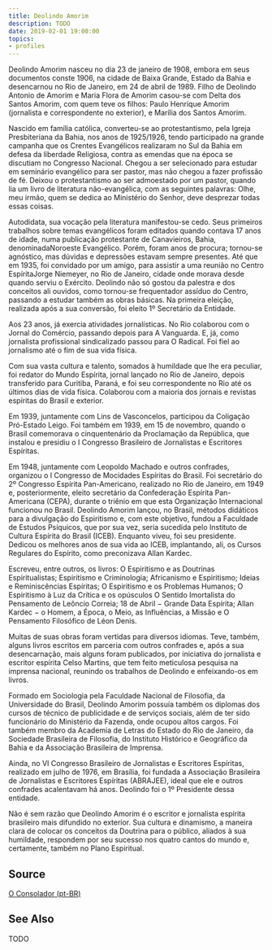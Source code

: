 ```yaml
---
title: Deolindo Amorim
description: TODO
date: 2019-02-01 19:00:00
topics: 
- profiles
---
```



Deolindo Amorim nasceu no dia 23 de janeiro de 1908, embora em seus documentos conste 1906, na cidade de Baixa Grande, Estado da Bahia e desencarnou no Rio de Janeiro, em 24 de abril de 1989. Filho de Deolindo Antonio de Amorim e Maria Flora de Amorim casou-se com Delta dos Santos Amorim, com quem teve os filhos: Paulo Henrique Amorim (jornalista e correspondente no exterior), e Marília dos Santos Amorim.

Nascido em família católica, converteu-se ao protestantismo, pela Igreja Presbiteriana da Bahia, nos anos de 1925/1926, tendo participado na grande campanha que os Crentes Evangélicos realizaram no Sul da Bahia em defesa da liberdade Religiosa, contra as emendas que na época se discutiam no Congresso Nacional. Chegou a ser selecionado para estudar em seminário evangélico para ser pastor, mas não chegou a fazer profissão de fé. Deixou o protestantismo ao ser admoestado por um pastor, quando lia um livro de literatura não-evangélica, com as seguintes palavras: Olhe, meu irmão, quem se dedica ao Ministério do Senhor, deve desprezar todas essas coisas.

Autodidata, sua vocação pela literatura manifestou-se cedo. Seus primeiros trabalhos sobre temas evangélicos foram editados quando contava 17 anos de idade, numa publicação protestante de Canavieiros, Bahia, denominadaNoroeste Evangélico. Porém, foram anos de procura; tornou-se agnóstico, mas dúvidas e depressões estavam sempre presentes. Até que em 1935, foi convidado por um amigo, para assistir a uma reunião no Centro EspíritaJorge Niemeyer, no Rio de Janeiro, cidade onde morava desde quando serviu o Exército. Deolindo não só gostou da palestra e dos conceitos ali ouvidos, como tornou-se frequentador assíduo do Centro, passando a estudar também as obras básicas. Na primeira eleição, realizada após a sua conversão, foi eleito 1º  Secretário da Entidade.

Aos 23 anos, já exercia atividades jornalísticas. No Rio colaborou com o Jornal do Comércio, passando depois para A Vanguarda. E, já, como jornalista profissional sindicalizado passou para O Radical. Foi fiel ao jornalismo até o fim de sua vida física.

Com sua vasta cultura e talento, somados à humildade que lhe era peculiar, foi redator do Mundo Espírita, jornal lançado no Rio de Janeiro, depois transferido para Curitiba, Paraná, e foi seu correspondente no Rio até os últimos dias de vida física. Colaborou com a maioria dos jornais e revistas espíritas do Brasil e exterior.

Em 1939, juntamente com Lins de Vasconcelos, participou da Coligação Pró-Estado Leigo. Foi também em 1939, em 15 de novembro, quando o Brasil comemorava o cinquentenário da Proclamação da República, que instalou e presidiu o I Congresso Brasileiro de Jornalistas e Escritores Espíritas.

Em 1948, juntamente com Leopoldo Machado e outros confrades, organizou o I Congresso de Mocidades Espíritas do Brasil. Foi secretário do 2º Congresso Espírita Pan-Americano, realizado no Rio de Janeiro, em 1949 e, posteriormente, eleito secretário da Confederação Espírita Pan-Americana (CEPA), durante o triênio em que esta Organização Internacional funcionou no Brasil. Deolindo Amorim lançou, no Brasil, métodos didáticos para a divulgação do Espiritismo e, com este objetivo, fundou a Faculdade de Estudos Psíquicos, que por sua vez, seria sucedida pelo Instituto de Cultura Espírita do Brasil (ICEB). Enquanto viveu, foi seu presidente. Dedicou os melhores anos de sua vida ao ICEB, implantando, ali, os Cursos Regulares do Espírito, como preconizava Allan Kardec.

Escreveu, entre outros, os livros: O Espiritismo e as Doutrinas Espiritualistas; Espiritismo e Criminologia; Africanismo e Espiritismo; Ideias e Reminiscências Espíritas; O Espiritismo e os Problemas Humanos; O Espiritismo à Luz da Crítica e os opúsculos O Sentido Imortalista do Pensamento de Leôncio Correia; 18 de Abril − Grande Data Espírita; Allan Kardec − o Homem, a Época, o Meio, as Influências, a Missão e O Pensamento Filosófico de Léon Denis.

Muitas de suas obras foram vertidas para diversos idiomas. Teve, também, alguns livros escritos em parceria com outros confrades e, após a sua desencarnação, mais alguns foram publicados, por iniciativa do jornalista e escritor espírita Celso Martins, que tem feito meticulosa pesquisa na imprensa nacional, reunindo os trabalhos de Deolindo e enfeixando-os em livros.
 

Formado em Sociologia pela Faculdade Nacional de Filosofia, da Universidade do Brasil, Deolindo Amorim possuía também os diplomas dos cursos de técnico de publicidade e de serviços sociais, além de ter sido funcionário do Ministério da Fazenda, onde ocupou altos cargos. Foi também membro da Academia de Letras do Estado do Rio de Janeiro, da Sociedade Brasileira de Filosofia, do Instituto Histórico e Geográfico da Bahia e da Associação Brasileira de Imprensa.

Ainda, no VI Congresso Brasileiro de Jornalistas e Escritores Espíritas, realizado em julho de 1976, em Brasília, foi fundada a Associação Brasileira de Jornalistas e Escritores Espíritas (ABRAJEE), ideal que ele e outros confrades acalentavam há anos. Deolindo foi o 1º Presidente dessa entidade.

Não é sem razão que Deolindo Amorim é o escritor e jornalista espírita brasileiro mais difundido no exterior. Sua cultura e dinamismo, a maneira clara de colocar os conceitos da Doutrina para o público, aliados à sua humildade, respondem por seu sucesso nos quatro cantos do mundo e, certamente, também no Plano Espiritual.
 
## Source
[O Consolador (pt-BR)](http://www.oconsolador.com.br/linkfixo/biografias/deolindo.html)

## See Also
TODO


